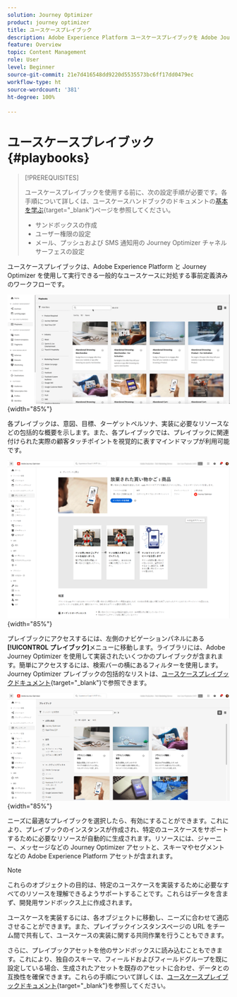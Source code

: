 ```yaml
---
solution: Journey Optimizer
product: journey optimizer
title: ユースケースプレイブック
description: Adobe Experience Platform ユースケースプレイブックを Adobe Journeys Optimizer で活用する方法について説明します。
feature: Overview
topic: Content Management
role: User
level: Beginner
source-git-commit: 21e7d416548dd9220d5535573bc6ff17dd0479ec
workflow-type: ht
source-wordcount: '381'
ht-degree: 100%

---
```


# ユースケースプレイブック {#playbooks}

>[!PREREQUISITES]
>
>ユースケースプレイブックを使用する前に、次の設定手順が必要です。各手順について詳しくは、ユースケースハンドブックのドキュメントの[基本を学ぶ](https://experienceleague.adobe.com/docs/experience-platform/use-case-playbooks/playbooks/get-started.html?lang=ja){target="_blank"}ページを参照してください。
>
>* サンドボックスの作成
>* ユーザー権限の設定
>* メール、プッシュおよび SMS 通知用の Journey Optimizer チャネルサーフェスの設定

ユースケースプレイブックは、Adobe Experience Platform と Journey Optimizer を使用して実行できる一般的なユースケースに対処する事前定義済みのワークフローです。

![ユースケースプレイブックを示すアニメーション画像](../rn/assets/do-not-localize/playbooks.gif){width="85%"}

各プレイブックは、意図、目標、ターゲットペルソナ、実装に必要なリソースなどの包括的な概要を示します。また、各プレイブックでは、プレイブックに関連付けられた実際の顧客タッチポイントを視覚的に表すマインドマップが利用可能です。

![プレイブックを検出ビューに表示された、放棄された買い物かごプレイブック](assets/playbooks-detail.png){width="85%"}

プレイブックにアクセスするには、左側のナビゲーションパネルにある&#x200B;**[!UICONTROL プレイブック]**&#x200B;メニューに移動します。ライブラリには、Adobe Journey Optimizer を使用して実装されたいくつかのプレイブックが含まれます。簡単にアクセスするには、検索バーの横にあるフィルターを使用します。Journey Optimizer プレイブックの包括的なリストは、[ユースケースプレイブックドキュメント](https://experienceleague.adobe.com/docs/experience-platform/use-case-playbooks/playbooks/playbooks-list.html?lang=ja){target="_blank"}で参照できます。

![フィルターパネルを開いたプレイブックリスト](assets/playbooks-filter.png){width="85%"}

ニーズに最適なプレイブックを選択したら、有効にすることができます。これにより、プレイブックのインスタンスが作成され、特定のユースケースをサポートするために必要なリソースが自動的に生成されます。リソースには、ジャーニー、メッセージなどの Journey Optimizer アセットと、スキーマやセグメントなどの Adobe Experience Platform アセットが含まれます。

>[!NOTE]
>
>これらのオブジェクトの目的は、特定のユースケースを実装するために必要なすべてのリソースを理解できるようサポートすることです。これらはデータを含まず、開発用サンドボックス上に作成されます。

ユースケースを実装するには、各オブジェクトに移動し、ニーズに合わせて適応させることができます。また、プレイブックインスタンスページの URL をチーム間で共有して、ユースケースの実装に関する共同作業を行うこともできます。

さらに、プレイブックアセットを他のサンドボックスに読み込むこともできます。これにより、独自のスキーマ、フィールドおよびフィールドグループを既に設定している場合、生成されたアセットを既存のアセットに合わせ、データとの互換性を確保できます。これらの手順について詳しくは、[ユースケースプレイブックドキュメント](https://experienceleague.adobe.com/docs/experience-platform/use-case-playbooks/playbooks/data-awareness.html?lang=ja){target="_blank"}を参照してください。
